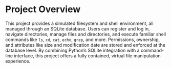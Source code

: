 # Project Overview

This project provides a simulated filesystem and shell environment, all managed through an SQLite database. Users can register and log in, navigate directories, manage files and directories, and execute familiar shell commands like `ls`, `cd`, `cat`, `echo`, `grep`, and more. Permissions, ownership, and attributes like size and modification date are stored and enforced at the database level. By combining Python’s SQLite integration with a command-line interface, this project offers a fully contained, virtual file manipulation experience.
